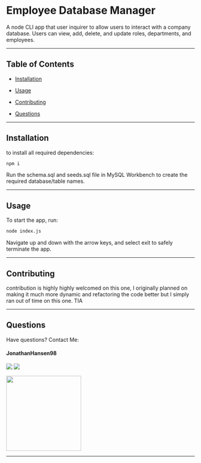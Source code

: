 # Employee Database Manager

A node CLI app that user inquirer to allow users to interact with a company database. Users can view, add, delete, and update roles, departments, and employees.
<hr>

## Table of Contents
    
* [Installation](#Installation)
    
* [Usage](#Usage)
    
* [Contributing](#Contributing)

* [Questions](#Questions)

<hr>

## Installation
to install all required dependencies:
``` bash
npm i
```
Run the schema.sql and seeds.sql file in MySQL Workbench to create the required database/table names.
<hr>

## Usage
To start the app, run:
```bash
node index.js
```


Navigate up and down with the arrow keys, and select exit to safely terminate the app.
<hr>

## Contributing 
contribution is highly highly welcomed on this one, I originally planned on making it much more dynamic and refactoring the code better but I simply ran out of time on this one. TIA
<hr>


## Questions
 Have questions? Contact Me: 

 #### JonathanHansen98 

 <a href="https://github.com/JonathanHansen98"><img src="https://img.shields.io/static/v1?label=Contact&message=Github&color=lightgrey" /></a>
 <a href="mailto:kriah0872@gmail.com"><img src="https://img.shields.io/badge/Contact-Email%20Me!-lightgrey" /></a> 
 
<img src="https://avatars.githubusercontent.com/u/58758929?" width="200" height="200" />
<hr>
